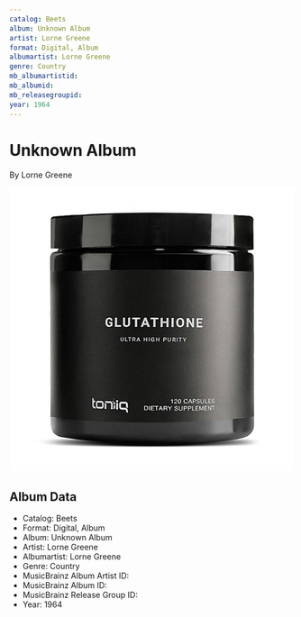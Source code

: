 ```yaml
---
catalog: Beets
album: Unknown Album
artist: Lorne Greene
format: Digital, Album
albumartist: Lorne Greene
genre: Country
mb_albumartistid: 
mb_albumid: 
mb_releasegroupid: 
year: 1964
---
```


# Unknown Album

By Lorne Greene

![](../../assets/beetscovers/Lorne_Greene-Unknown_Album.jpg)

## Album Data

- Catalog: Beets
- Format: Digital, Album
- Album: Unknown Album
- Artist: Lorne Greene
- Albumartist: Lorne Greene
- Genre: Country
- MusicBrainz Album Artist ID: 
- MusicBrainz Album ID: 
- MusicBrainz Release Group ID: 
- Year: 1964

